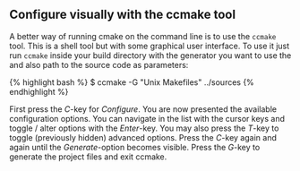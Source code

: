 ## Configure visually with the ccmake tool ##

A better way of running cmake on the command line is to use the `ccmake` tool. This is a shell tool but with some graphical user interface. To use it just run `ccmake` inside your build directory with the generator you want to use the and also path to the source code as parameters:

{% highlight bash %}
$ ccmake -G "Unix Makefiles" ../sources
{% endhighlight %}

First press the *C*-key for *Configure*. You are now presented the available configuration options. You can navigate in the list with the cursor keys and toggle / alter options with the *Enter*-key. You may also press the *T*-key to toggle (previously hidden) advanced options. Press the *C*-key again and again until the *Generate*-option becomes visible. Press the *G*-key to generate the project files and exit ccmake.
